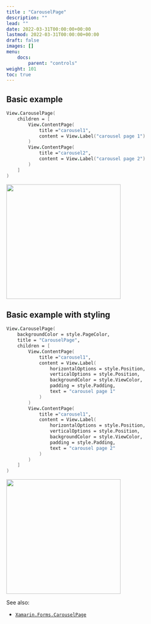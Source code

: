 ```yaml
---
title : "CarouselPage"
description: ""
lead: ""
date: 2022-03-31T00:00:00+00:00
lastmod: 2022-03-31T00:00:00+00:00
draft: false
images: []
menu:
    docs:
        parent: "controls"
weight: 101
toc: true
---
```


## Basic example

```fs
View.CarouselPage(
    children = [
        View.ContentPage(
            title ="carousel1",
            content = View.Label("carousel page 1")
        )
        View.ContentPage(
            title ="carousel2",
            content = View.Label("carousel page 2")
        )
    ]
)
```

<img src="images/pages/content-adr-basic.png" width="300">

## Basic example with styling

```fs
View.CarouselPage(
    backgroundColor = style.PageColor,
    title = "CarouselPage",
    children = [
        View.ContentPage(
            title ="carousel1",
            content = View.Label(
                horizontalOptions = style.Position,
                verticalOptions = style.Position,
                backgroundColor = style.ViewColor,
                padding = style.Padding,
                text = "carousel page 1"
            )
        )
        View.ContentPage(
            title ="carousel1",
            content = View.Label(
                horizontalOptions = style.Position,
                verticalOptions = style.Position,
                backgroundColor = style.ViewColor,
                padding = style.Padding,
                text = "carousel page 2"
            )
        )
    ]
)
```

<img src="images/pages/carousel-adr-styled.png" width="300">

See also:

* [`Xamarin.Forms.CarouselPage`](https://docs.microsoft.com/en-us/dotnet/api/Xamarin.Forms.CarouselPage)
